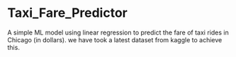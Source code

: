# Taxi_Fare_Predictor
A simple ML model using linear regression to predict the fare of taxi rides in Chicago (in dollars). we have took a latest dataset from kaggle to achieve this. 
